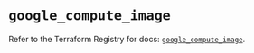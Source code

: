 # `google_compute_image`

Refer to the Terraform Registry for docs: [`google_compute_image`](https://registry.terraform.io/providers/hashicorp/google-beta/6.42.0/docs/resources/google_compute_image).
